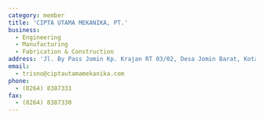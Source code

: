 ```yaml
---
category: member
title: 'CIPTA UTAMA MEKANIKA, PT.'
business:
  - Engineering
  - Manufacturing
  - Fabrication & Construction
address: 'Jl. By Pass Jomin Kp. Krajan RT 03/02, Desa Jomin Barat, Kotabaru, Karawang'
email:
  - trisno@ciptautamamekanika.com
phone:
  - (0264) 8387331
fax:
  - (0264) 8387330
---
```

